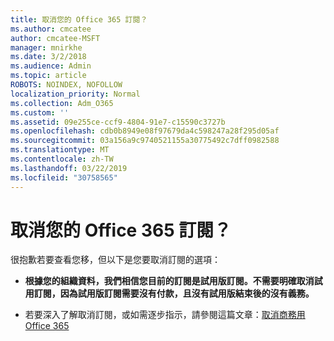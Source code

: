 ```yaml
---
title: 取消您的 Office 365 訂閱？
ms.author: cmcatee
author: cmcatee-MSFT
manager: mnirkhe
ms.date: 3/2/2018
ms.audience: Admin
ms.topic: article
ROBOTS: NOINDEX, NOFOLLOW
localization_priority: Normal
ms.collection: Adm_O365
ms.custom: ''
ms.assetid: 09e255ce-ccf9-4804-91e7-c15590c3727b
ms.openlocfilehash: cdb0b8949e08f97679da4c598247a28f295d05af
ms.sourcegitcommit: 03a156a9c9740521155a30775492c7dff0982588
ms.translationtype: MT
ms.contentlocale: zh-TW
ms.lasthandoff: 03/22/2019
ms.locfileid: "30758565"
---
```

# <a name="canceling-your-office-365-subscription"></a>取消您的 Office 365 訂閱？

很抱歉若要查看您移，但以下是您要取消訂閱的選項：
  
- **根據您的組織資料，我們相信您目前的訂閱是試用版訂閱。不需要明確取消試用訂閱，因為試用版訂閱需要沒有付款，且沒有試用版結束後的沒有義務。**
    
- 若要深入了解取消訂閱，或如需逐步指示，請參閱這篇文章：[取消商務用 Office 365](https://support.office.com/article/b1bc0bef-4608-4601-813a-cdd9f746709a)
    

